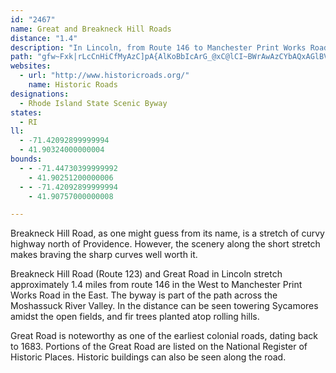```yaml
---
id: "2467"
name: Great and Breakneck Hill Roads
distance: "1.4"
description: "In Lincoln, from Route 146 to Manchester Print Works Road."
path: "gfw~Fxk|rLcCnHiCfMyAzC]pA{AlKoBbIcArG_@xC@lCI~BWrAwAzCYbAQxAGlBV~Bh@rAJr@d@xEn@`B|AzC|@|Ad@d@pEtCnAfAr@~@z@dBl@lB`AfER~ANpFRvBrAbI"
websites:
  - url: "http://www.historicroads.org/"
    name: Historic Roads
designations:
  - Rhode Island State Scenic Byway
states:
  - RI
ll:
  - -71.42092899999994
  - 41.90324000000004
bounds:
  - - -71.44730399999992
    - 41.90251200000006
  - - -71.42092899999994
    - 41.90757000000008

---
```


<p>Breakneck Hill Road, as one might guess from its name, is a stretch of curvy highway north of Providence.  However, the scenery along the short stretch makes braving the sharp curves well worth it. </p>
<p>Breakneck Hill Road (Route 123) and Great Road in Lincoln stretch approximately 1.4 miles from route 146 in the West to Manchester Print Works Road in the East.  The byway is part of the path across the Moshassuck River Valley.  In the distance can be seen towering Sycamores amidst the open fields, and fir trees planted atop rolling hills.</p>

<p>Great Road is noteworthy as one of the earliest colonial roads, dating back to 1683.  Portions of the Great Road are listed on the National Register of Historic Places.  Historic buildings can also be seen along the road.</p>
